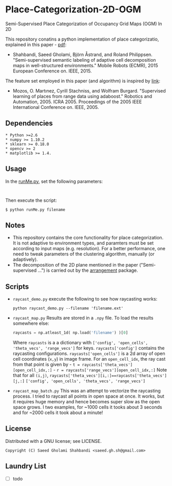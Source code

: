 Place-Categorization-2D-OGM
===========================
Semi-Supervised Place Categorization of Occupancy Grid Maps (OGM) In 2D

This repository conatins a python implementation of place categorizatio, explained in this paper - [pdf](http://www.diva-portal.org/smash/get/diva2:850141/FULLTEXT01.pdf):
- Shahbandi, Saeed Gholami, Björn Åstrand, and Roland Philippsen. "Semi-supervised semantic labeling of adaptive cell decomposition maps in well-structured environments." Mobile Robots (ECMR), 2015 European Conference on. IEEE, 2015.

The feature set employed in this paper (and algorithm) is inspired by [link](http://ieeexplore.ieee.org/document/1570363/):
- Mozos, O. Martınez, Cyrill Stachniss, and Wolfram Burgard. "Supervised learning of places from range data using adaboost." Robotics and Automation, 2005. ICRA 2005. Proceedings of the 2005 IEEE International Conference on. IEEE, 2005.

Dependencies
-------------
	* Python >=2.6
	* numpy >= 1.10.2
	* sklearn >= 0.18.0
	* opencv >= 2
	* matplotlib >= 1.4.
	

Usage
-----
In the [runMe.py](), set the following parameters:
```


```

Then execute the script: 
```shell
$ python runMe.py filename
```

Notes
-----
- This repository contains the core functionality for place categorization.
  It is not adaptive to environment types, and paramters must be set according to input maps (e.g. resolution).
  For a better performance, one need to tweak parameters of the clustering algorithm, manually (or adaptively).
- The decomposition of the 2D plane mentioned in the paper ("Semi-supervised ...") is carried out by the [arrangement](https://github.com/saeedghsh/arrangement) package.


Scripts
-------
- `raycast_demo.py`
  execute the following to see how raycasting works:
  ```shell
  python raycast_demo.py --filename 'filename.ext'
  ```

- `raycast_map.py`
  Results are stored in a `.npy` file.
  To load the results somewhere else:
  ```python
  raycasts = np.atleast_1d( np.load('filename') )[0]
  ```
  Where `raycasts` is a a dictionary with `['config', 'open_cells', 'theta_vecs', 'range_vecs']` for keys.
  `raycasts['config']` contains the raycasting configurations.
  `raycasts['open_cells']` is a 2d array of open cell coordinates (`x,y`) in image frame.
  For an `open_cell_idx`, the ray cast from that point is given by
	  - `t = raycasts['theta_vecs'][open_cell_idx,:]`
	  - `r = raycasts['range_vecs'][open_cell_idx,:]`
  Note that for all `(i,j)`, `raycasts['theta_vecs'][i,:]==raycasts['theta_vecs'][j,:]`
  `['config', 'open_cells', 'theta_vecs', 'range_vecs']`

- `raycast_map_batch.py`
  This was an attempt to vectorize the raycasting process.
  I tried to raycast all points in open space at once.
  It works, but it requires huge memory and hence becomes super slow as the open space grows.
  I two examples, for ~1000 cells it tooks about 3 seconds and for ~2000 cells it took about a minute!


License
-------
Distributed with a GNU license; see LICENSE.
```
Copyright (C) Saeed Gholami Shahbandi <saeed.gh.sh@gmail.com>
```

Laundry List
------------
- [ ] todo
